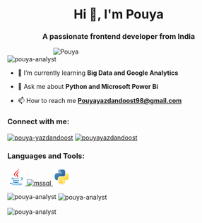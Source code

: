 <h1 align="center">Hi 👋, I'm Pouya</h1>
<h3 align="center">A passionate frontend developer from India</h3>

<img align = "right" alt="Pouya" width = "400" src= "https://camo.githubusercontent.com/a16f98206c5cc417104dec4a81199f79ac7066b80cf01fbfc2cd2fae44843f59/68747470733a2f2f696e646f616e616c79746963612e636f6d2f7374617469632f696d616765732f646174612d736369656e63652d322e676966">

<p align="left"> <img src="https://komarev.com/ghpvc/?username=pouya-analyst&label=Profile%20views&color=0e75b6&style=flat" alt="pouya-analyst" /> </p>

- 🌱 I’m currently learning **Big Data and Google Analytics**

- 💬 Ask me about **Python and Microsoft Power Bi**

- 📫 How to reach me **Pouyayazdandoost98@gmail.com**

<h3 align="left">Connect with me:</h3>
<p align="left">
<a href="https://linkedin.com/in/pouya-yazdandoost" target="blank"><img align="center" src="https://raw.githubusercontent.com/rahuldkjain/github-profile-readme-generator/master/src/images/icons/Social/linked-in-alt.svg" alt="pouya-yazdandoost" height="30" width="40" /></a>
<a href="https://instagram.com/pouyayazdandoost" target="blank"><img align="center" src="https://raw.githubusercontent.com/rahuldkjain/github-profile-readme-generator/master/src/images/icons/Social/instagram.svg" alt="pouyayazdandoost" height="30" width="40" /></a>
</p>

<h3 align="left">Languages and Tools:</h3>
<p align="left"> <a href="https://www.java.com" target="_blank" rel="noreferrer"> <img src="https://raw.githubusercontent.com/devicons/devicon/master/icons/java/java-original.svg" alt="java" width="40" height="40"/> </a> <a href="https://www.microsoft.com/en-us/sql-server" target="_blank" rel="noreferrer"> <img src="https://www.svgrepo.com/show/303229/microsoft-sql-server-logo.svg" alt="mssql" width="40" height="40"/> </a> <a href="https://www.python.org" target="_blank" rel="noreferrer"> <img src="https://raw.githubusercontent.com/devicons/devicon/master/icons/python/python-original.svg" alt="python" width="40" height="40"/> </a> </p>

<p><img align="left" src="https://github-readme-stats.vercel.app/api/top-langs?username=pouya-analyst&show_icons=true&locale=en&layout=compact" alt="pouya-analyst" /></p>

<p>&nbsp;<img align="center" src="https://github-readme-stats.vercel.app/api?username=pouya-analyst&show_icons=true&locale=en" alt="pouya-analyst" /></p>

<p><img align="center" src="https://github-readme-streak-stats.herokuapp.com/?user=pouya-analyst&" alt="pouya-analyst" /></p>
